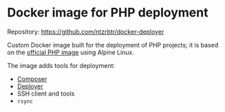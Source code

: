 # Docker image for PHP deployment

Repository: https://github.com/ntzrbtr/docker-deployer

Custom Docker image built for the deployment of PHP projects; it is based on the [official PHP image](https://hub.docker.com/_/php) using Alpine Linux.

The image adds tools for deployment:
- [Composer](https://getcomposer.org/)
- [Deployer](https://deployer.org/)
- SSH client and tools
- `rsync`
